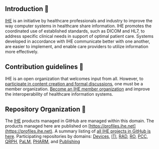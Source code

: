 ## Introduction 🙋‍

[IHE](https://www.ihe.net) is an initiative by healthcare professionals and industry to improve the way computer systems in healthcare share information. IHE promotes the coordinated use of established standards, such as DICOM and HL7, to address specific clinical needs in support of optimal patient care. Systems developed in accordance with IHE communicate better with one another, are easier to implement, and enable care providers to utilize information more effectively.

## Contribution guidelines 🌈

IHE is an open organization that welcomes input from all. However, to [participate in content creation and formal discussions](https://www.ihe.net/about_ihe/governance/), one must be a member organization. [Become an IHE member organization](https://www.ihe.net/membership/) and improve the interoperability of healthcare information systems.

## Repository Organization 👩‍

The [IHE](https://www.ihe.net) products managed in GitHub are managed within this domain.
The products managed here are published on [https://profiles.ihe.net](https://profiles.ihe.net).
A summary listing of [all IHE projects in GitHub is here](https://github.com/IHE/supplement-template/wiki/Active-IHE-projects-using-the-IG-builder). Participating repositories by domains: 
[Devices](https://github.com/search?q=topic%3Aihe-devices+org%3AIHE&type=repositories),
[ITI](https://github.com/search?q=topic%3Aiti+org%3AIHE&type=repositories), 
[RAD](https://github.com/search?q=topic%3Aihe-rad+org%3AIHE&type=repositories), 
[RO](https://github.com/search?q=topic%3Aihe-ro+org%3AIHE&type=repositories), 
[PCC](https://github.com/search?q=topic%3Aihe-pcc+org%3AIHE&type=repositories), 
[QRPH](https://github.com/search?q=topic%3Aihe-qrph+org%3AIHE&type=repositories), 
[PaLM](https://github.com/search?q=topic%3Aihe-palm+org%3AIHE&type=Repositories),
[PHARM](https://github.com/search?q=topic%3Apharm+org%3AIHE&type=repositories), and 
[Publishing](https://github.com/search?q=topic%3Aihe-publishing+org%3AIHE&type=repositories)
